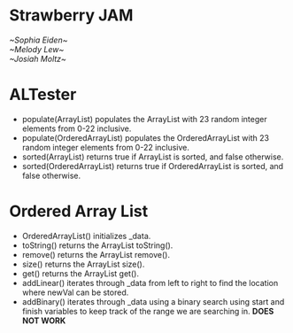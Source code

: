 # Strawberry JAM
*\~Sophia Eiden\~* \
*\~Melody Lew\~* \
*\~Josiah Moltz\~*

# ALTester
* populate(ArrayList<Integer>) populates the ArrayList with 23 random integer elements from 0-22 inclusive.
* populate(OrderedArrayList) populates the OrderedArrayList with 23 random integer elements from 0-22 inclusive.
* sorted(ArrayList<Integer>) returns true if ArrayList is sorted, and false otherwise.
* sorted(OrderedArrayList) returns true if OrderedArrayList is sorted, and false otherwise.
# Ordered Array List
* OrderedArrayList() initializes _data.
* toString() returns the ArrayList toString().
* remove() returns the ArrayList remove().
* size() returns the ArrayList size().
* get() returns the ArrayList get().
* addLinear() iterates through _data from left to right to find the location where newVal can be stored. 
* addBinary() iterates through _data using a binary search using start and finish variables to keep track of the range we are searching in. **DOES NOT WORK**
